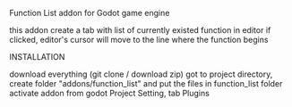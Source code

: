 Function List addon for Godot game engine

this addon create a tab with list of currently existed function in editor
if clicked, editor's cursor will move to the line where the function begins

INSTALLATION

download everything (git clone / download zip)
got to project directory, create folder "addons/function_list" and put the files in function_list folder
activate addon from godot Project Setting, tab Plugins